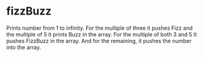 # fizzBuzz
Prints number from 1 to infinity. For the multiple of three it pushes Fizz and the multiple of 5 it prints Buzz in the array. For the multiple of both 3 and 5 It pushes FizzBuzz in the array. And for the remaining, it pushes the number into the array.
